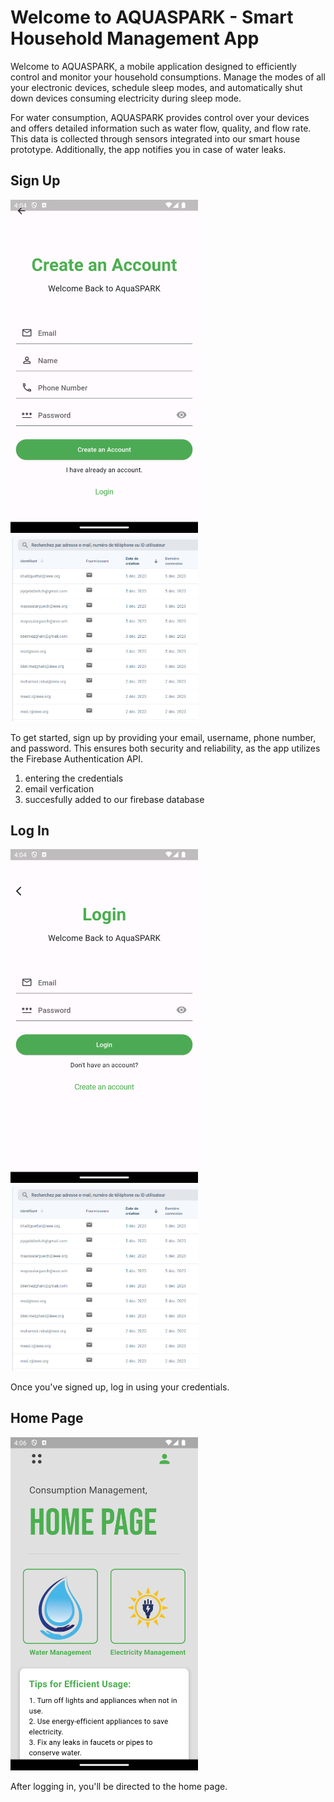 # Welcome to AQUASPARK - Smart Household Management App

Welcome to AQUASPARK, a mobile application designed to efficiently control and monitor your household consumptions. Manage the modes of all your electronic devices, schedule sleep modes, and automatically shut down devices consuming electricity during sleep mode.

For water consumption, AQUASPARK provides control over your devices and offers detailed information such as water flow, quality, and flow rate. This data is collected through sensors integrated into our smart house prototype. Additionally, the app notifies you in case of water leaks.

## Sign Up

<div>
  <img src="SignUp.png" alt="Sign Up Screenshot" width="300">
  <img src="accounts.png" alt="Account Screenshot" width="300">
</div>

To get started, sign up by providing your email, username, phone number, and password. This ensures both security and reliability, as the app utilizes the Firebase Authentication API.

1. entering the credentials
2. email verfication
3. succesfully added to our firebase database

## Log In

<div>
  <img src="LoginPage.png" alt="Log In Screenshot" width="300">
  <img src="accounts.png" alt="Account Screenshot" width="300">
</div>

Once you've signed up, log in using your credentials.

## Home Page

<div>
  <img src="HomePage.png" alt="Home Page Screenshot" width="300">
</div>

After logging in, you'll be directed to the home page.
